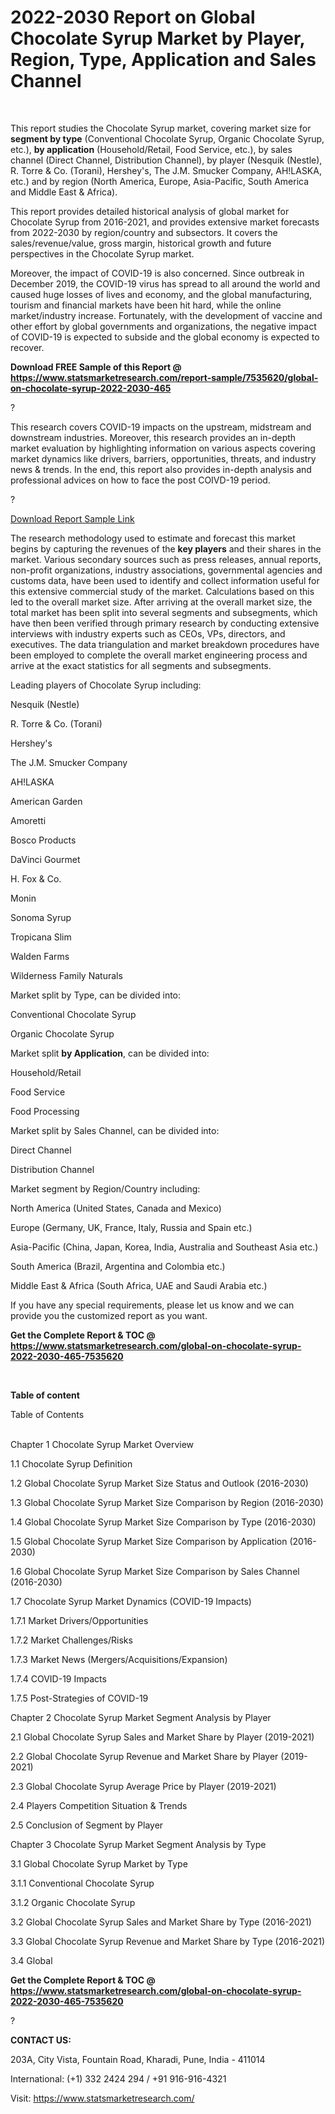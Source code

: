 <h1>2022-2030 Report on Global Chocolate Syrup Market by Player, Region, Type, Application and Sales Channel</h1><br/><p>This report studies the Chocolate Syrup market, covering market size for <strong>segment by type</strong> (Conventional Chocolate Syrup, Organic Chocolate Syrup, etc.), <strong>by application</strong> (Household/Retail, Food Service, etc.), by sales channel (Direct Channel, Distribution Channel), by player (Nesquik (Nestle), R. Torre & Co. (Torani), Hershey&#39;s, The J.M. Smucker Company, AH!LASKA, etc.) and by region (North America, Europe, Asia-Pacific, South America and Middle East & Africa).</p>
 
 
 
 <p>This report provides detailed historical analysis of global market for Chocolate Syrup from 2016-2021, and provides extensive market forecasts from 2022-2030 by region/country and subsectors. It covers the sales/revenue/value, gross margin, historical growth and future perspectives in the Chocolate Syrup market.</p>
 
 
 
 <p>Moreover, the impact of COVID-19 is also concerned. Since outbreak in December 2019, the COVID-19 virus has spread to all around the world and caused huge losses of lives and economy, and the global manufacturing, tourism and financial markets have been hit hard, while the online market/industry increase. Fortunately, with the development of vaccine and other effort by global governments and organizations, the negative impact of COVID-19 is expected to subside and the global economy is expected to recover.</p>
 
 
 
 <div><b>Download FREE Sample of this Report @ <a href="https://www.statsmarketresearch.com/download-free-sample/7535620/global-on-chocolate-syrup-2022-2030-465">https://www.statsmarketresearch.com/report-sample/7535620/global-on-chocolate-syrup-2022-2030-465</a></b></div>
 
 
 
 <p>? </p>
 
 
 
 <p>This research covers COVID-19 impacts on the upstream, midstream and downstream industries. Moreover, this research provides an in-depth market evaluation by highlighting information on various aspects covering market dynamics like drivers, barriers, opportunities, threats, and industry news & trends. In the end, this report also provides in-depth analysis and professional advices on how to face the post COIVD-19 period.</p>
 
 
 
 <p>? </p>
 
 
 
 <p><a href="https://www.statsmarketresearch.com/download-free-sample/7535620/global-on-chocolate-syrup-2022-2030-465">Download Report Sample Link</a></p>
 
 
 
 <p>The research methodology used to estimate and forecast this market begins by capturing the revenues of the <strong>key players</strong> and their shares in the market. Various secondary sources such as press releases, annual reports, non-profit organizations, industry associations, governmental agencies and customs data, have been used to identify and collect information useful for this extensive commercial study of the market. Calculations based on this led to the overall market size. After arriving at the overall market size, the total market has been split into several segments and subsegments, which have then been verified through primary research by conducting extensive interviews with industry experts such as CEOs, VPs, directors, and executives. The data triangulation and market breakdown procedures have been employed to complete the overall market engineering process and arrive at the exact statistics for all segments and subsegments.</p>
 
 
 
 <p>Leading players of Chocolate Syrup including:</p>
 
 
 
 <p>Nesquik (Nestle)</p>
 
 
 
 <p>R. Torre & Co. (Torani)</p>
 
 
 
 <p>Hershey&#39;s</p>
 
 
 
 <p>The J.M. Smucker Company</p>
 
 
 
 <p>AH!LASKA</p>
 
 
 
 <p>American Garden</p>
 
 
 
 <p>Amoretti</p>
 
 
 
 <p>Bosco Products</p>
 
 
 
 <p>DaVinci Gourmet</p>
 
 
 
 <p>H. Fox & Co.</p>
 
 
 
 <p>Monin</p>
 
 
 
 <p>Sonoma Syrup</p>
 
 
 
 <p>Tropicana Slim</p>
 
 
 
 <p>Walden Farms</p>
 
 
 
 <p>Wilderness Family Naturals</p>
 
 
 
 <p>Market split by Type, can be divided into:</p>
 
 
 
 <p>Conventional Chocolate Syrup</p>
 
 
 
 <p>Organic Chocolate Syrup</p>
 
 
 
 <p>Market split <strong>by Application</strong>, can be divided into:</p>
 
 
 
 <p>Household/Retail</p>
 
 
 
 <p>Food Service</p>
 
 
 
 <p>Food Processing</p>
 
 
 
 <p>Market split by Sales Channel, can be divided into:</p>
 
 
 
 <p>Direct Channel</p>
 
 
 
 <p>Distribution Channel</p>
 
 
 
 <p>Market segment by Region/Country including:</p>
 
 
 
 <p>North America (United States, Canada and Mexico)</p>
 
 
 
 <p>Europe (Germany, UK, France, Italy, Russia and Spain etc.)</p>
 
 
 
 <p>Asia-Pacific (China, Japan, Korea, India, Australia and Southeast Asia etc.)</p>
 
 
 
 <p>South America (Brazil, Argentina and Colombia etc.)</p>
 
 
 
 <p>Middle East & Africa (South Africa, UAE and Saudi Arabia etc.)</p>
 
 
 
 <p>If you have any special requirements, please let us know and we can provide you the customized report as you want.</p>
 
 
 
 <div><b>Get the Complete Report & TOC @ <a href="https://www.statsmarketresearch.com/global-on-chocolate-syrup-2022-2030-465-7535620">https://www.statsmarketresearch.com/global-on-chocolate-syrup-2022-2030-465-7535620</a></b></div>
 
 
 
 <p><br />
 
 <b>Table of content</b></p>
 
 
 
 <p>Table of Contents<br />
 
 <br />
 
 Chapter 1 Chocolate Syrup Market Overview<br />
 
 1.1 Chocolate Syrup Definition<br />
 
 1.2 Global Chocolate Syrup Market Size Status and Outlook (2016-2030)<br />
 
 1.3 Global Chocolate Syrup Market Size Comparison by Region (2016-2030)<br />
 
 1.4 Global Chocolate Syrup Market Size Comparison by Type (2016-2030)<br />
 
 1.5 Global Chocolate Syrup Market Size Comparison by Application (2016-2030)<br />
 
 1.6 Global Chocolate Syrup Market Size Comparison by Sales Channel (2016-2030)<br />
 
 1.7 Chocolate Syrup Market Dynamics (COVID-19 Impacts)<br />
 
 1.7.1 Market Drivers/Opportunities<br />
 
 1.7.2 Market Challenges/Risks<br />
 
 1.7.3 Market News (Mergers/Acquisitions/Expansion)<br />
 
 1.7.4 COVID-19 Impacts<br />
 
 1.7.5 Post-Strategies of COVID-19<br />
 
 Chapter 2 Chocolate Syrup Market Segment Analysis by Player<br />
 
 2.1 Global Chocolate Syrup Sales and Market Share by Player (2019-2021)<br />
 
 2.2 Global Chocolate Syrup Revenue and Market Share by Player (2019-2021)<br />
 
 2.3 Global Chocolate Syrup Average Price by Player (2019-2021)<br />
 
 2.4 Players Competition Situation & Trends<br />
 
 2.5 Conclusion of Segment by Player<br />
 
 Chapter 3 Chocolate Syrup Market Segment Analysis by Type<br />
 
 3.1 Global Chocolate Syrup Market by Type<br />
 
 3.1.1 Conventional Chocolate Syrup<br />
 
 3.1.2 Organic Chocolate Syrup<br />
 
 3.2 Global Chocolate Syrup Sales and Market Share by Type (2016-2021)<br />
 
 3.3 Global Chocolate Syrup Revenue and Market Share by Type (2016-2021)<br />
 
 3.4 Global</p>
 
 
 
 <div><b>Get the Complete Report & TOC @ <a href="https://www.statsmarketresearch.com/global-on-chocolate-syrup-2022-2030-465-7535620">https://www.statsmarketresearch.com/global-on-chocolate-syrup-2022-2030-465-7535620</a></b></div>
 
 
 
 <p>? </p>
 
 
 
 <p><b>CONTACT US:</b><br />
 
 203A, City Vista, Fountain Road, Kharadi, Pune, India - 411014<br />
 
 International: (+1) 332 2424 294 / +91 916-916-4321<br />
 
 Visit: <a href="https://www.statsmarketresearch.com/">https://www.statsmarketresearch.com/</a></p>